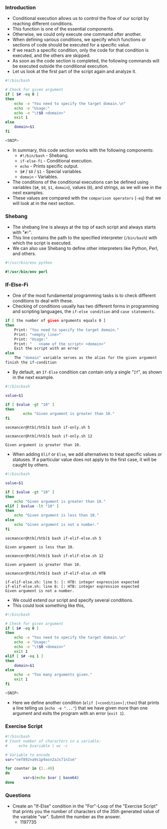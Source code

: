 ### Introduction
- Conditional execution allows us to control the flow of our script by reaching different conditions. 
- This function is one of the essential components. 
- Otherwise, we could only execute one command after another.
- When defining various conditions, we specify which functions or sections of code should be executed for a specific value. 
- If we reach a specific condition, only the code for that condition is executed, and the others are skipped. 
- As soon as the code section is completed, the following commands will be executed outside the conditional execution. 
- Let us look at the first part of the script again and analyze it.
```bash
#!/bin/bash

# Check for given argument
if [ $# -eq 0 ]
then
	echo -e "You need to specify the target domain.\n"
	echo -e "Usage:"
	echo -e "\t$0 <domain>"
	exit 1
else
	domain=$1
fi

<SNIP>
```
- In summary, this code section works with the following components:
	- `#!/bin/bash` - Shebang.
	- `if-else-fi` - Conditional execution.
	- `echo` - Prints specific output.
	- `$#` / `$0` / `$1` - Special variables.
	- `domain` - Variables.
- The conditions of the conditional executions can be defined using variables (`$#`, `$0`, `$1`, `domain`), values (`0`), and strings, as we will see in the next examples. 
- These values are compared with the `comparison operators` (`-eq`) that we will look at in the next section.



### Shebang
- The shebang line is always at the top of each script and always starts with "`#!`". 
- This line contains the path to the specified interpreter (`/bin/bash`) with which the script is executed. 
- We can also use Shebang to define other interpreters like Python, Perl, and others.
```python
#!/usr/bin/env python
```
```perl
#!/usr/bin/env perl
```



### If-Else-Fi
- One of the most fundamental programming tasks is to check different conditions to deal with these. 
- Checking of conditions usually has two different forms in programming and scripting languages, the `if-else condition` and `case statements`.
```bash
if [ the number of given arguments equals 0 ]
then
	Print: "You need to specify the target domain."
	Print: "<empty line>"
	Print: "Usage:"
	Print: "   <name of the script> <domain>"
	Exit the script with an error
else
	The "domain" variable serves as the alias for the given argument 
finish the if-condition
```
- By default, an `If-Else` condition can contain only a single "`If`", as shown in the next example.
```bash
#!/bin/bash

value=$1

if [ $value -gt "10" ]
then
        echo "Given argument is greater than 10."
fi
```
```shell-session
secmancer@htb[/htb]$ bash if-only.sh 5
```
```shell-session
secmancer@htb[/htb]$ bash if-only.sh 12

Given argument is greater than 10.
```
- When adding `Elif` or `Else`, we add alternatives to treat specific values or statuses. If a particular value does not apply to the first case, it will be caught by others.
```bash
#!/bin/bash

value=$1

if [ $value -gt "10" ]
then
	echo "Given argument is greater than 10."
elif [ $value -lt "10" ]
then
	echo "Given argument is less than 10."
else
	echo "Given argument is not a number."
fi
```
```shell-session
secmancer@htb[/htb]$ bash if-elif-else.sh 5

Given argument is less than 10.
```
```shell-session
secmancer@htb[/htb]$ bash if-elif-else.sh 12

Given argument is greater than 10.
```
```shell-session
secmancer@htb[/htb]$ bash if-elif-else.sh HTB

if-elif-else.sh: line 5: [: HTB: integer expression expected
if-elif-else.sh: line 8: [: HTB: integer expression expected
Given argument is not a number.
```
- We could extend our script and specify several conditions. 
- This could look something like this,
```bash
#!/bin/bash

# Check for given argument
if [ $# -eq 0 ]
then
	echo -e "You need to specify the target domain.\n"
	echo -e "Usage:"
	echo -e "\t$0 <domain>"
	exit 1
elif [ $# -eq 1 ]
then
	domain=$1
else
	echo -e "Too many arguments given."
	exit 1
fi

<SNIP>
```
- Here we define another condition (`elif [<condition>];then`) that prints a line telling us (`echo -e "..."`) that we have given more than one argument and exits the program with an error (`exit 1`).



### Exercise Script
```bash
#!/bin/bash
# Count number of characters in a variable:
#     echo $variable | wc -c

# Variable to encode
var="nef892na9s1p9asn2aJs71nIsm"

for counter in {1..40}
do
        var=$(echo $var | base64)
done
```




### Questions
- Create an "If-Else" condition in the "For"-Loop of the "Exercise Script" that prints you the number of characters of the 35th generated value of the variable "var". Submit the number as the answer.
	- 1197735